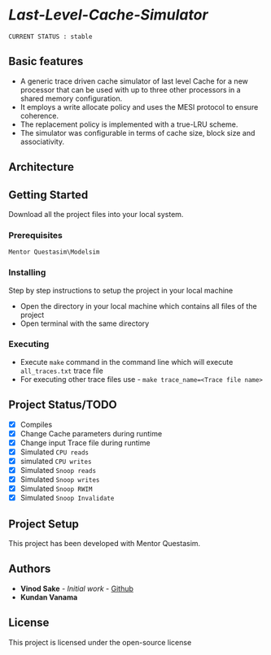 # *Last-Level-Cache-Simulator*

`CURRENT STATUS : stable`

## Basic features

* A generic trace driven cache simulator of last level Cache for a new processor that can be used with up to three other processors in a shared memory configuration.
* It employs a write allocate policy and uses the MESI protocol to ensure coherence.
* The replacement policy is implemented with a true-LRU scheme.
* The simulator was configurable in terms of cache size, block size and associativity.

## Architecture

## Getting Started

Download all the project files into your local system.

### Prerequisites

`Mentor Questasim\Modelsim`

### Installing

Step by step instructions to setup the project in your local machine

* Open the directory in your local machine which contains all files of the project
* Open terminal with the same directory

### Executing

* Execute `make` command in the command line which will execute  `all_traces.txt` trace file
* For executing other trace files use - `make trace_name=<Trace file name>`

## Project Status/TODO

- [x] Compiles
- [x] Change Cache parameters during runtime
- [x] Change input Trace file during runtime
- [x] Simulated `CPU reads`
- [x] simulated `CPU writes`
- [x] Simulated `Snoop reads`
- [x] Simulated `Snoop writes`
- [x] Simulated `Snoop RWIM`
- [x] Simulated `Snoop Invalidate`

## Project Setup

This project has been developed with Mentor Questasim.

## Authors

* **Vinod Sake** - *Initial work* - [Github](https://github.com/vinodsake)
* **Kundan Vanama** 

## License

This project is licensed under the open-source license
